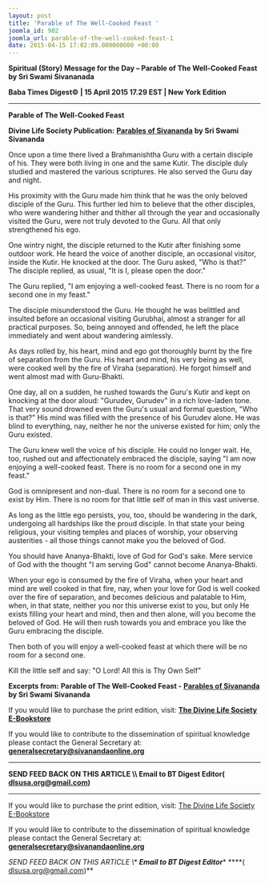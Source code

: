 ```yaml
---
layout: post
title: 'Parable of The Well-Cooked Feast '
joomla_id: 902
joomla_url: parable-of-the-well-cooked-feast-1
date: 2015-04-15 17:02:09.000000000 +00:00
---
```

  

















































**Spiritual (Story) Message for the Day – Parable of The Well-Cooked Feast by Sri Swami Sivananada**

**Baba Times Digest© | 15 April 2015 17.29 EST | New York Edition**



* * *

**Parable of The Well-Cooked Feast**

**Divine Life Society Publication:** [**Parables of Sivananda**](http://www.dlshq.org/download/parables.htm#_VPID_36) **by Sri Swami Sivananda**

Once upon a time there lived a Brahmanishtha Guru with a certain disciple of his. They were both living in one and the same Kutir. The disciple duly studied and mastered the various scriptures. He also served the Guru day and night.

His proximity with the Guru made him think that he was the only beloved disciple of the Guru. This further led him to believe that the other disciples, who were wandering hither and thither all through the year and occasionally visited the Guru, were not truly devoted to the Guru. All that only strengthened his ego.

One wintry night, the disciple returned to the Kutir after finishing some outdoor work. He heard the voice of another disciple, an occasional visitor, inside the Kutir. He knocked at the door. The Guru asked, "Who is that?" The disciple replied, as usual, "It is I, please open the door."

The Guru replied, "I am enjoying a well-cooked feast. There is no room for a second one in my feast."

The disciple misunderstood the Guru. He thought he was belittled and insulted before an occasional visiting Gurubhai, almost a stranger for all practical purposes. So, being annoyed and offended, he left the place immediately and went about wandering aimlessly.

As days rolled by, his heart, mind and ego got thoroughly burnt by the fire of separation from the Guru. His heart and mind, his very being as well, were cooked well by the fire of Viraha (separation). He forgot himself and went almost mad with Guru-Bhakti.

One day, all on a sudden, he rushed towards the Guru's Kutir and kept on knocking at the door aloud: "Gurudev, Gurudev" in a rich love-laden tone. That very sound drowned even the Guru's usual and formal question, "Who is that?" His mind was filled with the presence of his Gurudev alone. He was blind to everything, nay, neither he nor the universe existed for him; only the Guru existed.

The Guru knew well the voice of his disciple. He could no longer wait. He, too, rushed out and affectionately embraced the disciple, saying "I am now enjoying a well-cooked feast. There is no room for a second one in my feast."

God is omnipresent and non-dual. There is no room for a second one to exist by Him. There is no room for that little self of man in this vast universe.

As long as the little ego persists, you, too, should be wandering in the dark, undergoing all hardships like the proud disciple. In that state your being religious, your visiting temples and places of worship, your observing austerities - all those things cannot make you the beloved of God.

You should have Ananya-Bhakti, love of God for God's sake. Mere service of God with the thought "I am serving God" cannot become Ananya-Bhakti.

When your ego is consumed by the fire of Viraha, when your heart and mind are well cooked in that fire, nay, when your love for God is well cooked over the fire of separation, and becomes delicious and palatable to Him, when, in that state, neither you nor this universe exist to you, but only He exists filling your heart and mind, then and then alone, will you become the beloved of God. He will then rush towards you and embrace you like the Guru embracing the disciple.

Then both of you will enjoy a well-cooked feast at which there will be no room for a second one.

Kill the little self and say: "O Lord! All this is Thy Own Self"



**Excerpts from:**  **Parable of The Well-Cooked Feast -** [**Parables of Sivananda**](http://www.dlshq.org/download/parables.htm#_VPID_36) **by Sri Swami Sivananda**

If you would like to purchase the print edition, visit: **[The Divine Life Society E-Bookstore](http://www.dlshq.org/download/download.htm)**

If you would like to contribute to the dissemination of spiritual knowledge please contact the General Secretary at: [](mailto:%20%3Cscript%20type=%27text/javascript%27%3E%20%3C%21--%20var%20prefix%20=%20%27ma%27%20+%20%27il%27%20+%20%27to%27;%20var%20path%20=%20%27hr%27%20+%20%27ef%27%20+%20%27=%27;%20var%20addy57016%20=%20%27generalsecretary%27%20+%20%27@%27;%20addy57016%20=%20addy57016%20+%20%27sivanandaonline%27%20+%20%27.%27%20+%20%27org%27;%20document.write%28%27%3Ca%20%27%20+%20path%20+%20%27%5C%27%27%20+%20prefix%20+%20%27:%27%20+%20addy57016%20+%20%27%5C%27%3E%27%29;%20document.write%28addy57016%29;%20document.write%28%27%3C%5C/a%3E%27%29;%20//--%3E%5Cn%20%3C/script%3E%3Cscript%20type=%27text/javascript%27%3E%20%3C%21--%20document.write%28%27%3Cspan%20style=%5C%27display:%20none;%5C%27%3E%27%29;%20//--%3E%20%3C/script%3EThis%20email%20address%20is%20being%20protected%20from%20spambots.%20You%20need%20JavaScript%20enabled%20to%20view%20it.%20%3Cscript%20type=%27text/javascript%27%3E%20%3C%21--%20document.write%28%27%3C/%27%29;%20document.write%28%27span%3E%27%29;%20//--%3E%20%3C/script%3E?subject=Contribution%20to%20Dissemination%20of%20Spiritual%20Knowledge) **generalsecretary@sivanandaonline.org**

****

**SEND FEED BACK ON THIS ARTICLE \\\ Email to BT Digest Editor[](mailto:%20%3Cscript%20type=%27text/javascript%27%3E%20%3C%21--%20var%20prefix%20=%20%27ma%27%20+%20%27il%27%20+%20%27to%27;%20var%20path%20=%20%27hr%27%20+%20%27ef%27%20+%20%27=%27;%20var%20addy72654%20=%20%27dlsusa.org%27%20+%20%27@%27;%20addy72654%20=%20addy72654%20+%20%27gmail%27%20+%20%27.%27%20+%20%27com%27;%20document.write%28%27%3Ca%20%27%20+%20path%20+%20%27%5C%27%27%20+%20prefix%20+%20%27:%27%20+%20addy72654%20+%20%27%5C%27%3E%27%29;%20document.write%28addy72654%29;%20document.write%28%27%3C%5C/a%3E%27%29;%20//--%3E%5Cn%20%3C/script%3E%3Cscript%20type=%27text/javascript%27%3E%20%3C%21--%20document.write%28%27%3Cspan%20style=%5C%27display:%20none;%5C%27%3E%27%29;%20//--%3E%20%3C/script%3EThis%20email%20address%20is%20being%20protected%20from%20spambots.%20You%20need%20JavaScript%20enabled%20to%20view%20it.%20%3Cscript%20type=%27text/javascript%27%3E%20%3C%21--%20document.write%28%27%3C/%27%29;%20document.write%28%27span%3E%27%29;%20//--%3E%20%3C/script%3E?subject=DLS%20Posts)( [dlsusa.org@gmail.com](mailto:dlsusa.org@gmail.com))**



* * *



  

If you would like to purchase the print edition, visit: [The Divine Life Society E-Bookstore](http://www.dlshq.org/download/download.htm)

If you would like to contribute to the dissemination of spiritual knowledge please contact the General Secretary at: **[generalsecretary@sivanandaonline.org](mailto:generalsecretary@sivanandaonline.org)**

**SEND FEED BACK ON THIS ARTICLE \\\**  **Email to BT Digest Editor**** [](mailto:%20%3Cscript%20type=%27text/javascript%27%3E%20%3C%21--%20var%20prefix%20=%20%27ma%27%20+%20%27il%27%20+%20%27to%27;%20var%20path%20=%20%27hr%27%20+%20%27ef%27%20+%20%27=%27;%20var%20addy72654%20=%20%27dlsusa.org%27%20+%20%27@%27;%20addy72654%20=%20addy72654%20+%20%27gmail%27%20+%20%27.%27%20+%20%27com%27;%20document.write%28%27%3Ca%20%27%20+%20path%20+%20%27%5C%27%27%20+%20prefix%20+%20%27:%27%20+%20addy72654%20+%20%27%5C%27%3E%27%29;%20document.write%28addy72654%29;%20document.write%28%27%3C%5C/a%3E%27%29;%20//--%3E%5Cn%20%3C/script%3E%3Cscript%20type=%27text/javascript%27%3E%20%3C%21--%20document.write%28%27%3Cspan%20style=%5C%27display:%20none;%5C%27%3E%27%29;%20//--%3E%20%3C/script%3EThis%20email%20address%20is%20being%20protected%20from%20spambots.%20You%20need%20JavaScript%20enabled%20to%20view%20it.%20%3Cscript%20type=%27text/javascript%27%3E%20%3C%21--%20document.write%28%27%3C/%27%29;%20document.write%28%27span%3E%27%29;%20//--%3E%20%3C/script%3E?subject=DLS%20Posts)****( [dlsusa.org@gmail.com](mailto:dlsusa.org@gmail.com))**  
